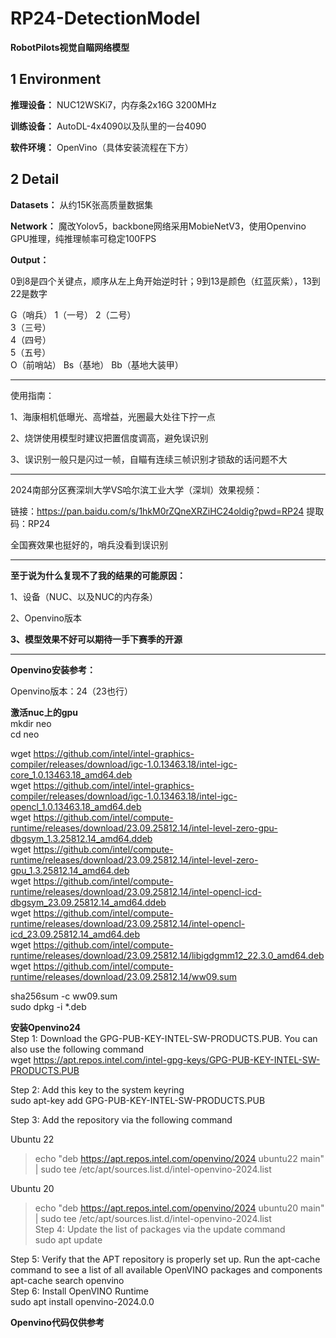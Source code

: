 # RP24-DetectionModel

**RobotPilots视觉自瞄网络模型**

## 1 Environment

**推理设备：** NUC12WSKi7，内存条2x16G 3200MHz

**训练设备：** AutoDL-4x4090以及队里的一台4090

**软件环境：** OpenVino（具体安装流程在下方）

## 2 Detail

**Datasets：** 从约15K张高质量数据集

**Network：** 魔改Yolov5，backbone网络采用MobieNetV3，使用Openvino GPU推理，纯推理帧率可稳定100FPS

**Output：**

0到8是四个关键点，顺序从左上角开始逆时针；9到13是颜色（红蓝灰紫），13到22是数字  

G（哨兵）
1（一号）
2（二号）	
3（三号）	
4（四号）	
5（五号）	
O（前哨站）
Bs（基地）
Bb（基地大装甲）	

---
使用指南：  

1、海康相机低曝光、高增益，光圈最大处往下拧一点  

2、烧饼使用模型时建议把置信度调高，避免误识别  

3、误识别一般只是闪过一帧，自瞄有连续三帧识别才锁敌的话问题不大   

---

2024南部分区赛深圳大学VS哈尔滨工业大学（深圳）效果视频：  

链接：https://pan.baidu.com/s/1hkM0rZQneXRZiHC24oldig?pwd=RP24
提取码：RP24    

全国赛效果也挺好的，哨兵没看到误识别

---
**至于说为什么复现不了我的结果的可能原因：**

1、设备（NUC、以及NUC的内存条）

2、Openvino版本

**3、模型效果不好可以期待一手下赛季的开源**

---

**Openvino安装参考：**

Openvino版本：24（23也行）

**激活nuc上的gpu**  
mkdir neo  
cd neo  

wget https://github.com/intel/intel-graphics-compiler/releases/download/igc-1.0.13463.18/intel-igc-core_1.0.13463.18_amd64.deb  
wget https://github.com/intel/intel-graphics-compiler/releases/download/igc-1.0.13463.18/intel-igc-opencl_1.0.13463.18_amd64.deb  
wget https://github.com/intel/compute-runtime/releases/download/23.09.25812.14/intel-level-zero-gpu-dbgsym_1.3.25812.14_amd64.ddeb  
wget https://github.com/intel/compute-runtime/releases/download/23.09.25812.14/intel-level-zero-gpu_1.3.25812.14_amd64.deb  
wget https://github.com/intel/compute-runtime/releases/download/23.09.25812.14/intel-opencl-icd-dbgsym_23.09.25812.14_amd64.ddeb  
wget https://github.com/intel/compute-runtime/releases/download/23.09.25812.14/intel-opencl-icd_23.09.25812.14_amd64.deb  
wget https://github.com/intel/compute-runtime/releases/download/23.09.25812.14/libigdgmm12_22.3.0_amd64.deb  
wget https://github.com/intel/compute-runtime/releases/download/23.09.25812.14/ww09.sum  

sha256sum -c ww09.sum  
sudo dpkg -i *.deb  

**安装Openvino24**  
Step 1: Download the GPG-PUB-KEY-INTEL-SW-PRODUCTS.PUB. You can also use the following command  
wget https://apt.repos.intel.com/intel-gpg-keys/GPG-PUB-KEY-INTEL-SW-PRODUCTS.PUB  

Step 2: Add this key to the system keyring  
sudo apt-key add GPG-PUB-KEY-INTEL-SW-PRODUCTS.PUB  

Step 3: Add the repository via the following command


Ubuntu 22  
 > echo "deb https://apt.repos.intel.com/openvino/2024 ubuntu22 main" | sudo tee /etc/apt/sources.list.d/intel-openvino-2024.list  

Ubuntu 20  
 > echo "deb https://apt.repos.intel.com/openvino/2024 ubuntu20 main" | sudo tee /etc/apt/sources.list.d/intel-openvino-2024.list  
Step 4: Update the list of packages via the update command  
sudo apt update  

Step 5: Verify that the APT repository is properly set up. Run the apt-cache command to see a list of all available OpenVINO packages and components  
apt-cache search openvino  
Step 6: Install OpenVINO Runtime  
sudo apt install openvino-2024.0.0  


**Openvino代码仅供参考**

